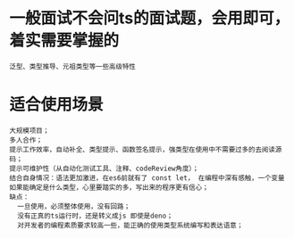 # 一般面试不会问ts的面试题，会用即可，着实需要掌握的  
    泛型、类型推导、元祖类型等一些高级特性  
  
# 适合使用场景  
    大规模项目；  
    多人合作；  
    提示工作效率，自动补全、类型提示、函数签名提示，强类型在使用中不需要过多的去阅读源码；  
    提示可维护性（从自动化测试工具、注释、codeReview角度）；  
    结合自身情况：语法更加激进，在es6前就有了 const let， 在编程中深有感触，一个变量如果能确定是什么类型，心里要踏实的多，写出来的程序更有信心；  
    缺点：  
      一旦使用，必须整体使用，没有回路；  
      没有正真的ts运行时，还是转义成js 即使是deno；  
      对开发者的编程素质要求较高一些，能正确的使用类型系统编写和表达语意；